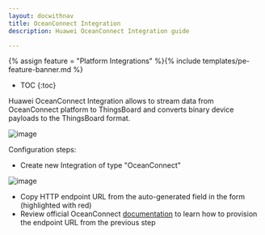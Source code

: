 ```yaml
---
layout: docwithnav
title: OceanConnect Integration
description: Huawei OceanConnect Integration guide 

---
```


{% assign feature = "Platform Integrations" %}{% include templates/pe-feature-banner.md %}

* TOC
{:toc}

Huawei OceanConnect Integration allows to stream data from OceanConnect platform to ThingsBoard and converts binary device payloads to the ThingsBoard format.


 ![image](/images/user-guide/integrations/ocean-connect-integration.svg)

Configuration steps:
  
 - Create new Integration of type "OceanConnect"
 
![image](/images/user-guide/integrations/oceanconnect.png) 

 - Copy HTTP endpoint URL from the auto-generated field in the form (highlighted with red)
 - Review official OceanConnect [documentation](http://developer.huawei.com/ict/en/site-oceanconnect)
  to learn how to provision the endpoint URL from the previous step 